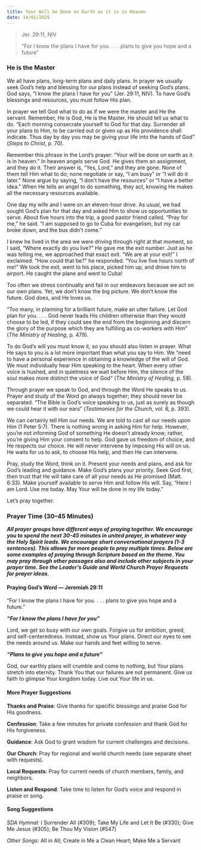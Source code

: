 ```yaml
---
title: Your Will be Done on Earth as it is in Heaven
date: 14/01/2025
---
```


> <p>Jer. 29:11, NIV</p>
> “For I know the plans I have for you. . . . plans to give you hope and a future”

### He is the Master

We all have plans, long-term plans and daily plans. In prayer we usually seek God’s help and blessing for our plans instead of seeking God’s plans. God says, “I know the plans I have for you” (Jer. 29:11, NIV). To have God’s blessings and resources, you must follow His plan.

In prayer we tell God what to do as if we were the master and He the servant. Remember, He is God, He is the Master. He should tell us what to do. “Each morning consecrate yourself to God for that day. Surrender all your plans to Him, to be carried out or given up as His providence shall indicate. Thus day by day you may be giving your life into the hands of God” (_Steps to Christ_, p. 70).

Remember this phrase in the Lord’s prayer: “Your will be done on earth as it is in heaven.” In heaven angels serve God. He gives them an assignment, and they do it. Their answer is, “Yes, Lord,” and they are gone. None of them tell Him what to do; none negotiate or say, “I am busy” or “I will do it later.” None argue by saying, “I don’t have the resources” or “I have a better idea.” When He tells an angel to do something, they act, knowing He makes all the necessary resources available.

One day my wife and I were on an eleven-hour drive. As usual, we had sought God’s plan for that day and asked Him to show us opportunities to serve. About five hours into the trip, a good pastor friend called. “Pray for me,” he said. “I am supposed to go to Cuba for evangelism, but my car broke down, and the bus didn’t come.”

I knew he lived in the area we were driving through right at that moment, so I said, “Where exactly do you live?” He gave me the exit number. Just as he was telling me, we approached that exact exit. “We are at your exit!” I exclaimed. “How could that be?” he responded. “You live five hours north of me!” We took the exit, went to his place, picked him up, and drove him to airport. He caught the plane and went to Cuba!

Too often we stress continually and fail in our endeavors because we act on our own plans. Yet, we don’t know the big picture. We don’t know the future. God does, and He loves us.

“Too many, in planning for a brilliant future, make an utter failure. Let God plan for you. . . . God never leads His children otherwise than they would choose to be led, if they could see the end from the beginning and discern the glory of the purpose which they are fulfilling as co-workers with Him” (_The Ministry of Healing_, p. 479).

To do God’s will you must know it, so you should also listen in prayer. What He says to you is a lot more important than what you say to Him. We “need to have a personal experience in obtaining a knowledge of the will of God. We must individually hear Him speaking to the heart. When every other voice is hushed, and in quietness we wait before Him, the silence of the soul makes more distinct the voice of God” (_The Ministry of Healing_, p. 58).

Through prayer we speak to God, and through the Word He speaks to us. Prayer and study of the Word go always together; they should never be separated. “The Bible is God’s voice speaking to us, just as surely as though we could hear it with our ears” (_Testimonies for the Church_, vol. 6, p. 393).

We can certainly tell Him our needs. We are told to cast all our needs upon Him (1 Peter 5:7). There is nothing wrong in asking Him for help. However, you’re not informing God of something He doesn’t already know; rather, you’re giving Him your consent to help. God gave us freedom of choice, and He respects our choice. He will never intervene by imposing His will on us. He waits for us to ask, to choose His help, and then He can intervene.

Pray, study the Word, think on it. Present your needs and plans, and ask for God’s leading and guidance. Make God’s plans your priority. Seek God first, then trust that He will take care of all your needs as He promised (Matt. 6:33). Make yourself available to serve Him and follow His will. Say, “Here I am Lord. Use me today. May Your will be done in my life today.”

Let’s pray together.

### Prayer Time (30–45 Minutes)

_**All prayer groups have different ways of praying together. We encourage you to spend the next 30-45 minutes in united prayer, in whatever way the Holy Spirit leads. We encourage short conversational prayers (1-3 sentences). This allows for more people to pray multiple times. Below are some examples of praying through Scripture based on the theme. You may pray through other passages also and include other subjects in your prayer time. See the Leader’s Guide and World Church Prayer Requests for prayer ideas.**_

#### Praying God’s Word — Jeremiah 29:11

“For I know the plans I have for you. . . . plans to give you hope and a future.”

**_“For I know the plans I have for you”_**

Lord, we get so busy with our own goals. Forgive us for ambition, greed, and self-centeredness. Instead, show us Your plans. Direct our eyes to see the needs around us. Make our hands and feet willing to serve.

**_“Plans to give you hope and a future”_**

God, our earthly plans will crumble and come to nothing, but Your plans stretch into eternity. Thank You that our failures are not permanent. Give us faith to glimpse Your kingdom today. Live out Your life in us.

#### More Prayer Suggestions

**Thanks and Praise**: Give thanks for specific blessings and praise God for His goodness.

**Confession**: Take a few minutes for private confession and thank God for His forgiveness.

**Guidance**: Ask God to grant wisdom for current challenges and decisions.

**Our Church**: Pray for regional and world church needs (see separate sheet with requests).

**Local Requests**: Pray for current needs of church members, family, and neighbors.

**Listen and Respond**: Take time to listen for God’s voice and respond in praise or song.

#### Song Suggestions

_SDA Hymnal:_ I Surrender All (#309); Take My Life and Let It Be (#330); Give Me Jesus (#305); Be Thou My Vision (#547)

_Other Songs:_ All in All; Create in Me a Clean Heart; Make Me a Servant